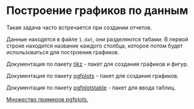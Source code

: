 # Построение графиков по данным

Такая задача часто встречается при создании отчетов.

Данные находятся в файле `1.dat`, они разделяются табами. В первой строке находится название каждого столбца, которое потом будет использоваться для построения графиков.

Документация по пакету [tikz](http://ctan.altspu.ru/graphics/pgf/base/doc/pgfmanual.pdf) - пакет для создания графиков и фигур.

Документация по пакету [pgfplots](https://www.iro.umontreal.ca/~simardr/pgfplots.pdf) - пакет для создания графиков.

Документация по пакету [pgfplotstable](http://pgfplots.sourceforge.net/pgfplotstable.pdf) - пакет для ввода таблиц.

[Множество примеров pgfplots.](http://pgfplots.sourceforge.net/gallery.html)